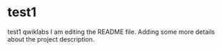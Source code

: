 # test1
test1 qwiklabs
I am editing the README file. Adding some more details about the project description.
